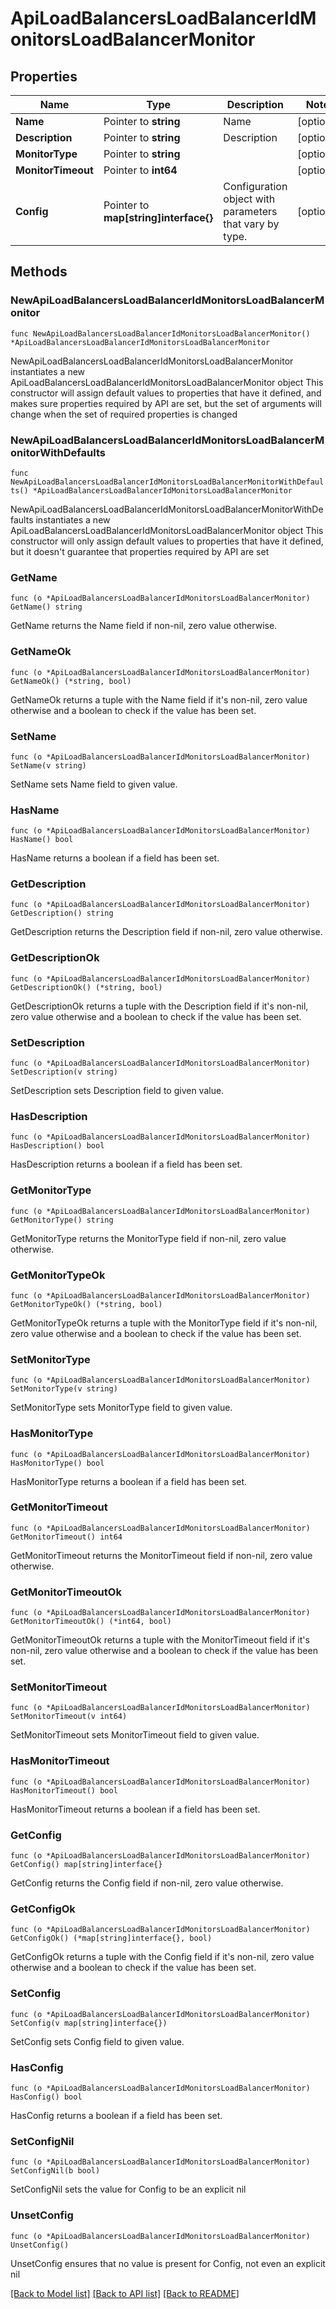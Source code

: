 # ApiLoadBalancersLoadBalancerIdMonitorsLoadBalancerMonitor

## Properties

Name | Type | Description | Notes
------------ | ------------- | ------------- | -------------
**Name** | Pointer to **string** | Name | [optional] 
**Description** | Pointer to **string** | Description | [optional] 
**MonitorType** | Pointer to **string** |  | [optional] 
**MonitorTimeout** | Pointer to **int64** |  | [optional] 
**Config** | Pointer to **map[string]interface{}** | Configuration object with parameters that vary by type. | [optional] 

## Methods

### NewApiLoadBalancersLoadBalancerIdMonitorsLoadBalancerMonitor

`func NewApiLoadBalancersLoadBalancerIdMonitorsLoadBalancerMonitor() *ApiLoadBalancersLoadBalancerIdMonitorsLoadBalancerMonitor`

NewApiLoadBalancersLoadBalancerIdMonitorsLoadBalancerMonitor instantiates a new ApiLoadBalancersLoadBalancerIdMonitorsLoadBalancerMonitor object
This constructor will assign default values to properties that have it defined,
and makes sure properties required by API are set, but the set of arguments
will change when the set of required properties is changed

### NewApiLoadBalancersLoadBalancerIdMonitorsLoadBalancerMonitorWithDefaults

`func NewApiLoadBalancersLoadBalancerIdMonitorsLoadBalancerMonitorWithDefaults() *ApiLoadBalancersLoadBalancerIdMonitorsLoadBalancerMonitor`

NewApiLoadBalancersLoadBalancerIdMonitorsLoadBalancerMonitorWithDefaults instantiates a new ApiLoadBalancersLoadBalancerIdMonitorsLoadBalancerMonitor object
This constructor will only assign default values to properties that have it defined,
but it doesn't guarantee that properties required by API are set

### GetName

`func (o *ApiLoadBalancersLoadBalancerIdMonitorsLoadBalancerMonitor) GetName() string`

GetName returns the Name field if non-nil, zero value otherwise.

### GetNameOk

`func (o *ApiLoadBalancersLoadBalancerIdMonitorsLoadBalancerMonitor) GetNameOk() (*string, bool)`

GetNameOk returns a tuple with the Name field if it's non-nil, zero value otherwise
and a boolean to check if the value has been set.

### SetName

`func (o *ApiLoadBalancersLoadBalancerIdMonitorsLoadBalancerMonitor) SetName(v string)`

SetName sets Name field to given value.

### HasName

`func (o *ApiLoadBalancersLoadBalancerIdMonitorsLoadBalancerMonitor) HasName() bool`

HasName returns a boolean if a field has been set.

### GetDescription

`func (o *ApiLoadBalancersLoadBalancerIdMonitorsLoadBalancerMonitor) GetDescription() string`

GetDescription returns the Description field if non-nil, zero value otherwise.

### GetDescriptionOk

`func (o *ApiLoadBalancersLoadBalancerIdMonitorsLoadBalancerMonitor) GetDescriptionOk() (*string, bool)`

GetDescriptionOk returns a tuple with the Description field if it's non-nil, zero value otherwise
and a boolean to check if the value has been set.

### SetDescription

`func (o *ApiLoadBalancersLoadBalancerIdMonitorsLoadBalancerMonitor) SetDescription(v string)`

SetDescription sets Description field to given value.

### HasDescription

`func (o *ApiLoadBalancersLoadBalancerIdMonitorsLoadBalancerMonitor) HasDescription() bool`

HasDescription returns a boolean if a field has been set.

### GetMonitorType

`func (o *ApiLoadBalancersLoadBalancerIdMonitorsLoadBalancerMonitor) GetMonitorType() string`

GetMonitorType returns the MonitorType field if non-nil, zero value otherwise.

### GetMonitorTypeOk

`func (o *ApiLoadBalancersLoadBalancerIdMonitorsLoadBalancerMonitor) GetMonitorTypeOk() (*string, bool)`

GetMonitorTypeOk returns a tuple with the MonitorType field if it's non-nil, zero value otherwise
and a boolean to check if the value has been set.

### SetMonitorType

`func (o *ApiLoadBalancersLoadBalancerIdMonitorsLoadBalancerMonitor) SetMonitorType(v string)`

SetMonitorType sets MonitorType field to given value.

### HasMonitorType

`func (o *ApiLoadBalancersLoadBalancerIdMonitorsLoadBalancerMonitor) HasMonitorType() bool`

HasMonitorType returns a boolean if a field has been set.

### GetMonitorTimeout

`func (o *ApiLoadBalancersLoadBalancerIdMonitorsLoadBalancerMonitor) GetMonitorTimeout() int64`

GetMonitorTimeout returns the MonitorTimeout field if non-nil, zero value otherwise.

### GetMonitorTimeoutOk

`func (o *ApiLoadBalancersLoadBalancerIdMonitorsLoadBalancerMonitor) GetMonitorTimeoutOk() (*int64, bool)`

GetMonitorTimeoutOk returns a tuple with the MonitorTimeout field if it's non-nil, zero value otherwise
and a boolean to check if the value has been set.

### SetMonitorTimeout

`func (o *ApiLoadBalancersLoadBalancerIdMonitorsLoadBalancerMonitor) SetMonitorTimeout(v int64)`

SetMonitorTimeout sets MonitorTimeout field to given value.

### HasMonitorTimeout

`func (o *ApiLoadBalancersLoadBalancerIdMonitorsLoadBalancerMonitor) HasMonitorTimeout() bool`

HasMonitorTimeout returns a boolean if a field has been set.

### GetConfig

`func (o *ApiLoadBalancersLoadBalancerIdMonitorsLoadBalancerMonitor) GetConfig() map[string]interface{}`

GetConfig returns the Config field if non-nil, zero value otherwise.

### GetConfigOk

`func (o *ApiLoadBalancersLoadBalancerIdMonitorsLoadBalancerMonitor) GetConfigOk() (*map[string]interface{}, bool)`

GetConfigOk returns a tuple with the Config field if it's non-nil, zero value otherwise
and a boolean to check if the value has been set.

### SetConfig

`func (o *ApiLoadBalancersLoadBalancerIdMonitorsLoadBalancerMonitor) SetConfig(v map[string]interface{})`

SetConfig sets Config field to given value.

### HasConfig

`func (o *ApiLoadBalancersLoadBalancerIdMonitorsLoadBalancerMonitor) HasConfig() bool`

HasConfig returns a boolean if a field has been set.

### SetConfigNil

`func (o *ApiLoadBalancersLoadBalancerIdMonitorsLoadBalancerMonitor) SetConfigNil(b bool)`

 SetConfigNil sets the value for Config to be an explicit nil

### UnsetConfig
`func (o *ApiLoadBalancersLoadBalancerIdMonitorsLoadBalancerMonitor) UnsetConfig()`

UnsetConfig ensures that no value is present for Config, not even an explicit nil

[[Back to Model list]](../README.md#documentation-for-models) [[Back to API list]](../README.md#documentation-for-api-endpoints) [[Back to README]](../README.md)


